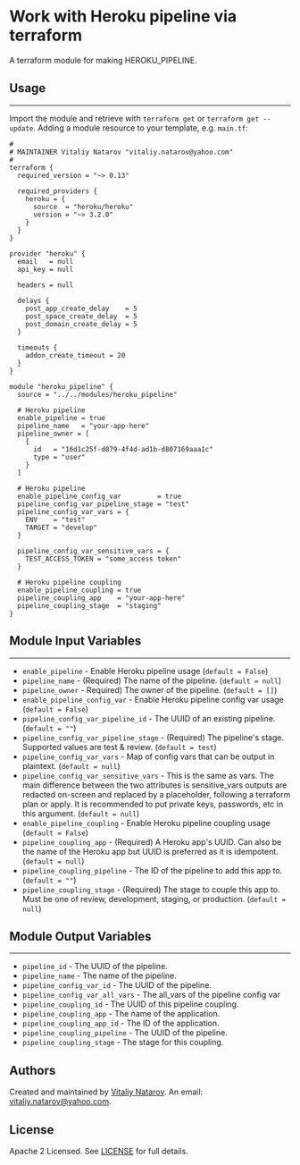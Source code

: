 # Work with Heroku pipeline via terraform

A terraform module for making HEROKU_PIPELINE.


## Usage
----------------------
Import the module and retrieve with ```terraform get``` or ```terraform get --update```. Adding a module resource to your template, e.g. `main.tf`:

```
#
# MAINTAINER Vitaliy Natarov "vitaliy.natarov@yahoo.com"
#
terraform {
  required_version = "~> 0.13"

  required_providers {
    heroku = {
      source  = "heroku/heroku"
      version = "~> 3.2.0"
    }
  }
}

provider "heroku" {
  email   = null
  api_key = null

  headers = null

  delays {
    post_app_create_delay    = 5
    post_space_create_delay  = 5
    post_domain_create_delay = 5
  }

  timeouts {
    addon_create_timeout = 20
  }
}

module "heroku_pipeline" {
  source = "../../modules/heroku_pipeline"

  # Heroku pipeline
  enable_pipeline = true
  pipeline_name   = "your-app-here"
  pipeline_owner = [
    {
      id   = "16d1c25f-d879-4f4d-ad1b-d807169aaa1c"
      type = "user"
    }
  ]

  # Heroku pipeline 
  enable_pipeline_config_var         = true
  pipeline_config_var_pipeline_stage = "test"
  pipeline_config_var_vars = {
    ENV    = "test"
    TARGET = "develop"
  }

  pipeline_config_var_sensitive_vars = {
    TEST_ACCESS_TOKEN = "some_access token"
  }

  # Heroku pipeline coupling
  enable_pipeline_coupling = true
  pipeline_coupling_app    = "your-app-here"
  pipeline_coupling_stage  = "staging"
}
```

## Module Input Variables
----------------------
- `enable_pipeline` - Enable Heroku pipeline usage (`default = False`)
- `pipeline_name` - (Required) The name of the pipeline. (`default = null`)
- `pipeline_owner` - Required) The owner of the pipeline.  (`default = []`)
- `enable_pipeline_config_var` - Enable Heroku pipeline config var usage (`default = False`)
- `pipeline_config_var_pipeline_id` - The UUID of an existing pipeline. (`default = ""`)
- `pipeline_config_var_pipeline_stage` - (Required) The pipeline's stage. Supported values are test & review. (`default = test`)
- `pipeline_config_var_vars` - Map of config vars that can be output in plaintext. (`default = null`)
- `pipeline_config_var_sensitive_vars` - This is the same as vars. The main difference between the two attributes is sensitive_vars outputs are redacted on-screen and replaced by a <sensitive> placeholder, following a terraform plan or apply. It is recommended to put private keys, passwords, etc in this argument. (`default = null`)
- `enable_pipeline_coupling` - Enable Heroku pipeline coupling usage (`default = False`)
- `pipeline_coupling_app` - (Required) A Heroku app's UUID. Can also be the name of the Heroku app but UUID is preferred as it is idempotent. (`default = null`)
- `pipeline_coupling_pipeline` - The ID of the pipeline to add this app to. (`default = ""`)
- `pipeline_coupling_stage` -  (Required) The stage to couple this app to. Must be one of review, development, staging, or production. (`default = null`)

## Module Output Variables
----------------------
- `pipeline_id` - The UUID of the pipeline.
- `pipeline_name` - The name of the pipeline.
- `pipeline_config_var_id` - The UUID of the pipeline.
- `pipeline_config_var_all_vars` - The all_vars of the pipeline config var
- `pipeline_coupling_id` - The UUID of this pipeline coupling.
- `pipeline_coupling_app` - The name of the application.
- `pipeline_coupling_app_id` - The ID of the application.
- `pipeline_coupling_pipeline` - The UUID of the pipeline.
- `pipeline_coupling_stage` - The stage for this coupling.


## Authors

Created and maintained by [Vitaliy Natarov](https://github.com/SebastianUA). An email: [vitaliy.natarov@yahoo.com](vitaliy.natarov@yahoo.com).

## License

Apache 2 Licensed. See [LICENSE](https://github.com/SebastianUA/terraform/blob/master/LICENSE) for full details.
